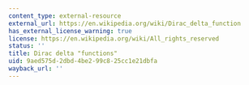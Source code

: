 ```yaml
---
content_type: external-resource
external_url: https://en.wikipedia.org/wiki/Dirac_delta_function
has_external_license_warning: true
license: https://en.wikipedia.org/wiki/All_rights_reserved
status: ''
title: Dirac delta "functions"
uid: 9aed575d-2dbd-4be2-99c8-25cc1e21dbfa
wayback_url: ''
---
```

